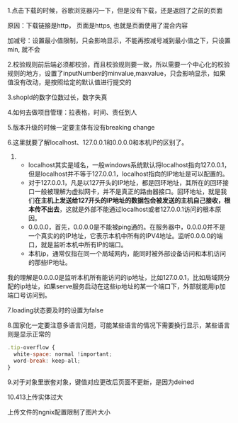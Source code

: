 1.点击下载的时候，谷歌浏览器闪一下，但是没有下载，还是返回了之前的页面

原因：下载链接是http， 页面是https, 也就是页面使用了混合内容

加减号：设置最小值限制，只会影响显示，不能再按减号减到最小值之下，只设置min, 就不会

2.校验规则前后端必须都校验，而且校验规则要一致，所以需要一个中心化的校验规则的地方，设置了inputNumber的minvalue,maxvalue，只会影响显示，如果值没有改动，是按照给定的默认值进行提交的

3.shopId的数字位数过长，数字失真

4.如何去做项目管理：拉表格，时间、责任到人

5.版本升级的时候一定要主体有没有breaking change

6.这里就要了解localhost、127.0.0.1和0.0.0.0和本机IP的区别了。

1. -   localhost其实是域名，一般windows系统默认将localhost指向127.0.0.1，但是localhost并不等于127.0.0.1，localhost指向的IP地址是可以配置的。
   - 对于127.0.0.1，凡是以127开头的IP地址，都是回环地址，其所在的回环接口一般被理解为虚拟网卡，并不是真正的路由器接口。回环地址，就是我们**在主机上发送给****127****开头的****IP****地址的数据包会被发送的主机自己接收，根本传不出去**，这就是外部不能通过localhost或者127.0.0.1访问的根本原因。
   - 0.0.0.0，首先，0.0.0.0是不能被ping通的。在服务器中，0.0.0.0并不是一个真实的的IP地址，它表示本机中所有的IPV4地址。监听0.0.0.0的端口，就是监听本机中所有IP的端口。
   - 本机ip，通常仅指在同一个局域网内，能同时被外部设备访问和本机访问的那些IP地址。

我的理解是0.0.0.0是监听本机所有能访问的ip地址，比如127.0.0.1，比如局域网分配的ip地址，如果serve服务启动在这些ip地址的某一个端口下，外部就能用ip加端口号访问到。

7.loading状态要及时的设置为false

8.国家化一定要注意多语言问题，可能某些语言的情况下需要换行显示，某些语言则是显示正常的

```js
.tip-overflow {
  white-space: normal !important;
  word-break: keep-all;
}
```

9.对于对象里嵌套对象，键值对应更改后页面不更新，是因为deined

10.413上传实体过大

上传文件的ngnix配置限制了图片大小
